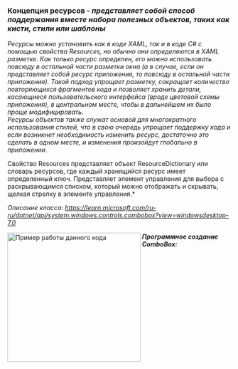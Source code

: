 ### Концепция ресурсов - *представляет собой способ поддержания вместе набора полезных объектов, таких как кисти, стили или шаблоны*

*Ресурсы можно установить как в коде XAML, так и в коде C# с помощью свойства Resources, но обычно они определяются в XAML разметке. Как только ресурс определен, его можно использовать повсюду в остальной части разметки окна (а в случае, если он представляет собой ресурс приложения, то повсюду в остальной части приложения). Такой подход упрощает разметку, сокращает количество повторяющихся фрагментов кода и позволяет хранить детали, касающиеся пользовательского интерфейса (вроде цветовой схемы приложения), в центральном месте, чтобы в дальнейшем их было проще модифицировать. <br>
Ресурсы объектов также служат основой для многократного использования стилей, что в свою очередь упрощает поддержку кода и если возникнет необходимость изменить ресурс, достаточно это сделать в одном месте, и изменения произойдут глобально в приложении.*


Свойство Resources представляет объект ResourceDictionary или словарь ресурсов, где каждый хранящийся ресурс имеет определенный ключ.
Представляет элемент управления для выбора с раскрывающимся списком, который можно отображать и скрывать, щелкая стрелку в элементе управления.*

*Описание класса: https://learn.microsoft.com/ru-ru/dotnet/api/system.windows.controls.combobox?view=windowsdesktop-7.0*


<img align="left" width="300" height="290" src="img/Combo.png" alt="Пример работы данного кода"/>


___Программное создание ComboBox:___
~~~C#

~~~
